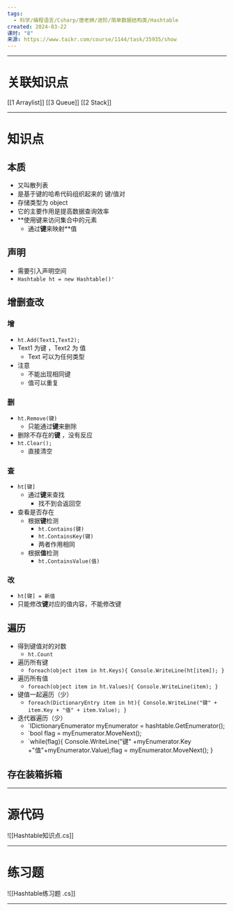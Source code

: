 ```yaml
---
tags:
  - 科学/编程语言/Csharp/唐老狮/进阶/简单数据结构类/Hashtable
created: 2024-03-22
课时: "8"
来源: https://www.taikr.com/course/1144/task/35935/show
---
```


---
# 关联知识点

[[1 Arraylist]] [[3 Queue]] [[2 Stack]]

---
# 知识点

## 本质

- 又叫散列表
- 是基于键的哈希代码组织起来的 键/值对
- 存储类型为 object
- 它的主要作用是提高数据查询效率
- **使用键来访问集合中的元素
	- 通过**键**来映射**值
## 声明

- 需要引入声明空间
- `Hashtable ht = new Hashtable()'`
## 增删查改

### 增

- `ht.Add(Text1,Text2);`
- Text1 为键 ，Text2 为 值
	- Text 可以为任何类型
- 注意
	- 不能出现相同键
	- 值可以重复
### 删

- `ht.Remove(键)`
	- 只能通过**键**来删除
- 删除不存在的**键** ，没有反应
- `ht.Clear();`
	- 直接清空
### 查

- `ht[键]`
	- 通过**键**来查找
		- 找不到会返回空
- 查看是否存在
	- 根据**键**检测
		- `ht.Contains(键)`
		- `ht.ContainsKey(键)`
		- 两者作用相同
	- 根据**值**检测
		- `ht.ContainsValue(值)`
### 改

- `ht[键] = 新值`
- 只能修改**键**对应的值内容，不能修改键
## 遍历

- 得到键值对的对数
	- `ht.Count`
- 遍历所有键
	- `foreach(object item in ht.Keys){ Console.WriteLine(ht[item]); }`
- 遍历所有值
	- `foreach(object item in ht.Values){ Console.WriteLine(item); }`
- 键值一起遍历（少）
	- `foreach(DictionaryEntry item in ht){ Console.WriteLine("键" + item.Key + "值" + item.Value); }`
- 迭代器遍历（少）
	- `IDictionaryEnumerator myEnumerator = hashtable.GetEnumerator();
	- `bool flag = myEnumerator.MoveNext();
	- `while(flag){ Console.WriteLine("键" +myEnumerator.Key +"值"+myEnumerator.Value);flag = myEnumerator.MoveNext(); }

## 存在装箱拆箱

---
# 源代码

![[Hashtable知识点.cs]]

---
# 练习题

![[Hashtable练习题 .cs]]

---
